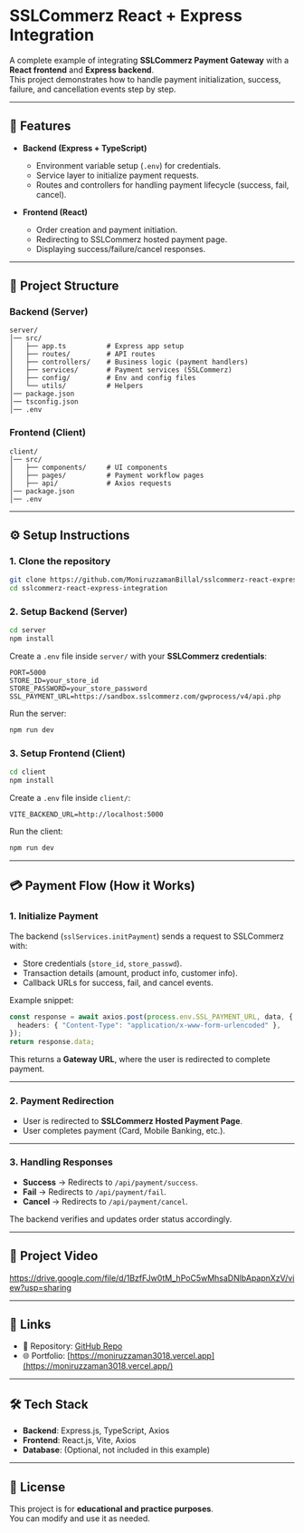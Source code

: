 # SSLCommerz React + Express Integration

A complete example of integrating **SSLCommerz Payment Gateway** with a **React frontend** and **Express backend**.  
This project demonstrates how to handle payment initialization, success, failure, and cancellation events step by step.

---

## 🚀 Features

- **Backend (Express + TypeScript)**

  - Environment variable setup (`.env`) for credentials.
  - Service layer to initialize payment requests.
  - Routes and controllers for handling payment lifecycle (success, fail, cancel).

- **Frontend (React)**
  - Order creation and payment initiation.
  - Redirecting to SSLCommerz hosted payment page.
  - Displaying success/failure/cancel responses.

---

## 📂 Project Structure

### Backend (Server)

```
server/
│── src/
│   ├── app.ts          # Express app setup
│   ├── routes/         # API routes
│   ├── controllers/    # Business logic (payment handlers)
│   ├── services/       # Payment services (SSLCommerz)
│   ├── config/         # Env and config files
│   └── utils/          # Helpers
│── package.json
│── tsconfig.json
│── .env
```

### Frontend (Client)

```
client/
│── src/
│   ├── components/     # UI components
│   ├── pages/          # Payment workflow pages
│   ├── api/            # Axios requests
│── package.json
│── .env
```

---

## ⚙️ Setup Instructions

### 1. Clone the repository

```bash
git clone https://github.com/MoniruzzamanBillal/sslcommerz-react-express-integration.git
cd sslcommerz-react-express-integration
```

### 2. Setup Backend (Server)

```bash
cd server
npm install
```

Create a `.env` file inside `server/` with your **SSLCommerz credentials**:

```env
PORT=5000
STORE_ID=your_store_id
STORE_PASSWORD=your_store_password
SSL_PAYMENT_URL=https://sandbox.sslcommerz.com/gwprocess/v4/api.php
```

Run the server:

```bash
npm run dev
```

### 3. Setup Frontend (Client)

```bash
cd client
npm install
```

Create a `.env` file inside `client/`:

```env
VITE_BACKEND_URL=http://localhost:5000
```

Run the client:

```bash
npm run dev
```

---

## 💳 Payment Flow (How it Works)

### 1. Initialize Payment

The backend (`sslServices.initPayment`) sends a request to SSLCommerz with:

- Store credentials (`store_id`, `store_passwd`).
- Transaction details (amount, product info, customer info).
- Callback URLs for success, fail, and cancel events.

Example snippet:

```ts
const response = await axios.post(process.env.SSL_PAYMENT_URL, data, {
  headers: { "Content-Type": "application/x-www-form-urlencoded" },
});
return response.data;
```

This returns a **Gateway URL**, where the user is redirected to complete payment.

---

### 2. Payment Redirection

- User is redirected to **SSLCommerz Hosted Payment Page**.
- User completes payment (Card, Mobile Banking, etc.).

---

### 3. Handling Responses

- **Success** → Redirects to `/api/payment/success`.
- **Fail** → Redirects to `/api/payment/fail`.
- **Cancel** → Redirects to `/api/payment/cancel`.

The backend verifies and updates order status accordingly.

---

## 🎥 Project Video

https://drive.google.com/file/d/1BzfFJw0tM_hPoC5wMhsaDNlbApapnXzV/view?usp=sharing

---

## 📌 Links

- 🔗 Repository: [GitHub Repo](https://github.com/MoniruzzamanBillal/sslcommerz-react-express-integration)
- 🌐 Portfolio: [https://moniruzzaman3018.vercel.app](https://moniruzzaman3018.vercel.app/)

---

## 🛠️ Tech Stack

- **Backend**: Express.js, TypeScript, Axios
- **Frontend**: React.js, Vite, Axios
- **Database**: (Optional, not included in this example)

---

## 📝 License

This project is for **educational and practice purposes**.  
You can modify and use it as needed.
